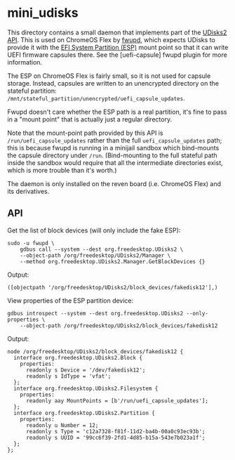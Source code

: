 # mini_udisks

This directory contains a small daemon that implements part of the
[UDisks2 API][udisks]. This is used on ChromeOS Flex by [fwupd], which
expects UDisks to provide it with the [EFI System Partition (ESP)][esp]
mount point so that it can write UEFI firmware capsules there. See the
[uefi-capsule] fwupd plugin for more information.

The ESP on ChromeOS Flex is fairly small, so it is not used for capsule
storage. Instead, capsules are written to an unencrypted
directory on the stateful partition:
`/mnt/stateful_partition/unencrypted/uefi_capsule_updates`.

Fwupd doesn't care whether the ESP path is a real partition, it's fine
to pass in a "mount point" that is actually just a regular directory.

Note that the mount-point path provided by this API is
`/run/uefi_capsule_updates` rather than the full `uefi_capsule_updates`
path; this is because fwupd is running in a minijail sandbox which
bind-mounts the capsule directory under `/run`. (Bind-mounting to the
full stateful path inside the sandbox would require that all the
intermediate directories exist, which is more trouble than it's worth.)

The daemon is only installed on the reven board (i.e. ChromeOS Flex) and
its derivatives.

## API

Get the list of block devices (will only include the fake ESP):
```
sudo -u fwupd \
    gdbus call --system --dest org.freedesktop.UDisks2 \
    --object-path /org/freedesktop/UDisks2/Manager \
    --method org.freedesktop.UDisks2.Manager.GetBlockDevices {}
```
Output:
```
([objectpath '/org/freedesktop/UDisks2/block_devices/fakedisk12'],)
```


View properties of the ESP partition device:
```
gdbus introspect --system --dest org.freedesktop.UDisks2 --only-properties \
    --object-path /org/freedesktop/UDisks2/block_devices/fakedisk12
```

Output:
```
node /org/freedesktop/UDisks2/block_devices/fakedisk12 {
  interface org.freedesktop.UDisks2.Block {
    properties:
      readonly s Device = '/dev/fakedisk12';
      readonly s IdType = 'vfat';
  };
  interface org.freedesktop.UDisks2.Filesystem {
    properties:
      readonly aay MountPoints = [b'/run/uefi_capsule_updates'];
  };
  interface org.freedesktop.UDisks2.Partition {
    properties:
      readonly u Number = 12;
      readonly s Type = 'c12a7328-f81f-11d2-ba4b-00a0c93ec93b';
      readonly s UUID = '99cc6f39-2fd1-4d85-b15a-543e7b023a1f';
  };
};
```

[capsule]: https://github.com/fwupd/fwupd/blob/HEAD/plugins/uefi-capsule/README.md
[esp]: https://en.wikipedia.org/wiki/EFI_system_partition
[fwupd]: https://github.com/fwupd/fwupd
[udisks]: http://storaged.org/doc/udisks2-api/latest/index.html
